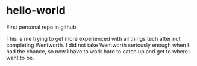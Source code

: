 # hello-world
First personal repo in github


This is me trying to get more experienced with all things tech after not completing Wentworth. I did not take Wentworth seriously enough when I had the chance, so now I have to work hard to catch up and get to where I want to be.
